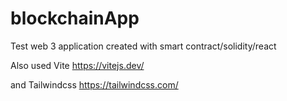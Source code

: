 # blockchainApp

Test web 3 application created with smart contract/solidity/react 

Also used Vite https://vitejs.dev/

and Tailwindcss https://tailwindcss.com/
